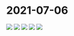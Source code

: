 # 2021-07-06

<image-container>
  <img preview="0" src="http://wangleant.com/turtle-images-thumbnail/IMG_20210706_090145.jpg"/>
</image-container>
<image-container>
  <img preview="0" src="http://wangleant.com/turtle-images-thumbnail/IMG_20210706_090153.jpg"/>
</image-container>
<image-container>
  <img preview="0" src="http://wangleant.com/turtle-images-thumbnail/IMG_20210706_210024.jpg"/>
</image-container>
<image-container>
  <img preview="0" src="http://wangleant.com/turtle-images-thumbnail/IMG_20210706_213042.jpg"/>
</image-container>
<image-container>
  <img preview="0" src="http://wangleant.com/turtle-images-thumbnail/IMG_20210706_213057.jpg"/>
</image-container>
